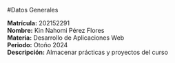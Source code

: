 #Datos Generales                                        

**Matrícula:** 		202152291                        
**Nombre:**		Kin Nahomi Pérez Flores          
**Materia:**		Desarrollo de Aplicaciones Web           
**Periodo:**		Otoño 2024                        
**Descripción:**	Almacenar prácticas y proyectos del curso
